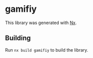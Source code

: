 # gamifiy

This library was generated with [Nx](https://nx.dev).

## Building

Run `nx build gamifiy` to build the library.

